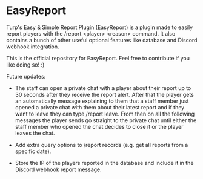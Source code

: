 # EasyReport
Turp's Easy &amp; Simple Report Plugin (EasyReport) is a plugin made to easily report players with the /report &lt;player> &lt;reason> command. It also contains a bunch of other useful optional features like database and Discord webhook integration.

This is the official repository for EasyReport.
Feel free to contribute if you like doing so! :)

Future updates:
- The staff can open a private chat with a player about their report up to 30 seconds after they receive the report alert.
After that the player gets an automatically message explaining to them that a staff member just opened a private chat with
them about their latest report and if they want to leave they can type /report leave.
From then on all the following messages the player sends go straight to the private chat until either the staff member who opened
the chat decides to close it or the player leaves the chat.

- Add extra query options to /report records (e.g. get all reports from a specific date).

- Store the IP of the players reported in the database and include it in the Discord webhook report message.
